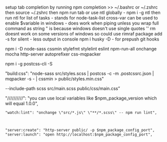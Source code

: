 setup tab completion by running npm completion >> ~/.bashrc or ~/.zshrc then source ~/.zshrc then npm run tab
or use ntl globally - npm i -g ntl then run ntl for list of tasks - stands for node-task-list
cross-var can be used to enable $variable in windows - does work when piping unless you wrap full command as string
\" is because windows doesn't use single quotes ''
rm doesnt work on some versions of windows so could use rimraf package
add -s for silent - less output in console
npm i husky -D - for prepush git hooks

npm i -D node-sass cssmin stylefmt stylelint eslint npm-run-all onchange mocha http-server autoprefixer css-mqpacker

npm i -g postcss-cli -S


"build:css": "node-sass src/styles.scss | postcss -c -m .postcssrc.json | mqpacker -s - | cssmin > public/styles.min.css"

--include-path scss src/main.scss   public/css/main.css”

"//////////": "you can use local variables like $npm_package_version which will equal 1.0.0",


    "watch:lint": "onchange \"src/*.js\" \"**/*.scss\" -- npm run lint",



    "server:create": "http-server public/ -p $npm_package_config_port",
    "server:launch": "open http://localhost:$npm_package_config_port",
